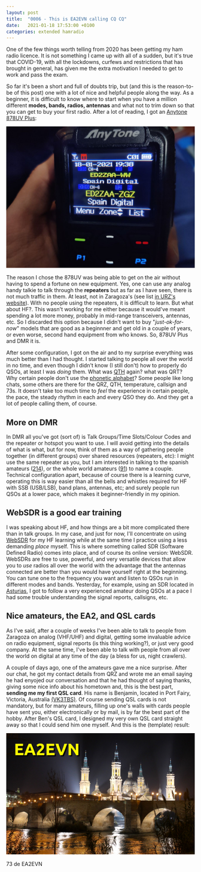 ```yaml
---
layout: post
title:  "0006 - This is EA2EVN calling CQ CQ"
date:   2021-01-18 17:53:00 +0100
categories: extended hamradio 
---
```


One of the few things worth telling from 2020 has been getting my ham radio licence. It is not something I came up with all of a sudden, but it's true that COVID-19, with all the lockdowns, curfews and restrictions that has brought in general, has given me the extra motivation I needed to get to work and pass the exam. 

So far it's been a short and full of doubts trip, but (and this is the reason-to-be of this post) one with a lot of nice and helpful people along the way. As a beginner, it is difficult to know where to start when you have a million different <span class="bw">**modes, bands, radios, antennas**</span> and what not to trim down so that you can get to buy your first radio. After a lot of reading, I got an [Anytone 878UV Plus](http://www.anytone.net/pro_info93.html): 

<img src="/images/anytone.jpg" alt="anytone" class="post-image"/>

The reason I chose the 878UV was being able to get on the air without having to spend a fortune on new equipment. Yes, one can use any analog handy talkie to talk through the <span class="bw">**repeaters**</span> but as far as I have seen, there is not much traffic in them. At least, not in Zaragoza's (see list [in URZ's website](http://urez.org/repetidores/)). With no people using the repeaters, it is difficult to learn.
But what about HF?. This wasn't working for me either because it would've meant spending a lot more money, probably in mid-range transceivers, antennas, etc. So I discarded this option because I didn't want to buy "_just-ok-for-now_" models that are good as a beginnner and get old in a couple of years, or even worse, second hand equipment from who knows. So, 878UV Plus and DMR it is.

After some configuration, I got on the air and to my surprise everything was much better than I had thought. I started talking to people all over the world in no time, and even though I didn't know (I still don't) how to properly do QSOs, at least I was _doing_ them. What was [QTH](https://en.wikipedia.org/wiki/Q_code) again? what was QRT? Why certain people don't use the [phonetic alphabet](https://en.wikipedia.org/wiki/NATO_phonetic_alphabet)? Some people like long chats, some others are there for the QRZ, QTH, temperature, callsign and 73s. It doesn't take too much time to _feel_ the experience in certain people, the pace, the steady rhythm in each and every QSO they do. And they get a lot of people calling them, of course. 

## More on DMR
In DMR all you've got (sort of) is Talk Groups/Time Slots/Colour Codes and the repeater or hotspot you want to use. I will avoid getting into the details of what is what, but for now, think of them as a way of gathering people together (in different groups) over shared resources (repeaters, etc): I might use the same repeater as you, but I am interested in talking to the spanish amateurs ([214](https://brandmeister.network/?page=lh&DestinationID=214)), or the whole world amateurs ([91](https://brandmeister.network/?page=lh&DestinationID=91)) to name a couple. Technical configuration apart, because of course there is a learning curve, operating this is way easier than all the bells and whistles required for HF with SSB (USB/LSB), band plans, antennas, etc; and surely people run QSOs at a lower pace, which makes it beginner-friendly in my opinion. 

## WebSDR is a good ear training
I was speaking about HF, and how things are a bit more complicated there than in talk groups. In my case, and just for now, I'll concentrate on using [WebSDR](http://websdr.org/) for my HF learning while at the same time I practice using a less demanding _place_ myself. This is where something called SDR (Software Defined Radio) comes into place, and of course its online version: WebSDR. WebSDRs are free to use, powerful, and very versatile devices that allow you to _use_ radios all over the world with the advantage that the antennas connected are better than you would have yourself right at the beginning. You can tune one to the frequency you want and listen to QSOs run in different modes and bands. Yesterday, for example, using an SDR located in [Asturias](http://websdr.ea1ura.com/), I got to follow a very experienced amateur doing QSOs at a pace I had some trouble understanding the signal reports, callsigns, etc.

## Nice amateurs, the EA2, and QSL cards
As I've said, after a couple of weeks I've been able to talk to people from Zaragoza on analog (VHF/UHF) and digital, getting some invaluable advice on radio equipment, signal reports (is this thing working?), or just very good company. At the same time, I've been able to talk with people from all over the world on digital at any time of the day (a bless for us, night crawlers). 

A couple of days ago, one of the amateurs gave me a nice surprise. After our chat, he got my contact details from QRZ and wrote me an email saying he had enyojed our conversation and that he had thought of saying thanks, giving some nice info about his hometown and, this is the best part, <span class="bw">**sending me my first QSL card**</span>. His name is Benjamin, located in Port Fairy, Victoria, Australia [(VK3TBS)](https://www.qrz.com/db/VK3TBS). Of course sending QSL cards is not mandatory, but for many amateurs, filling up one's walls with cards people have sent you, either electronically or by mail, is by far the best part of the hobby. After Ben's QSL card, I designed my very own QSL card straight away so that I could send him one myself. And this is the (template) result:

<img src="/images/ea2evn.jpg" alt="EA2EVN" class="post-image"/>

73 de EA2EVN
